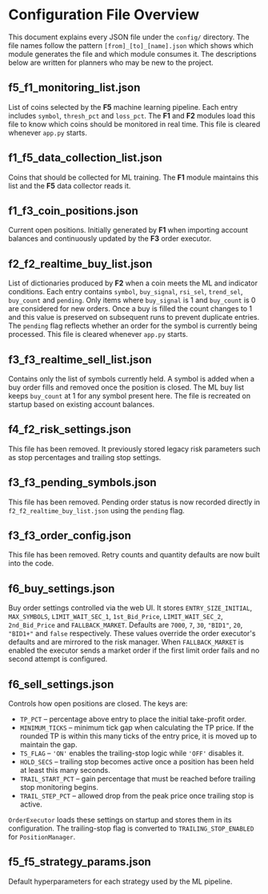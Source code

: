 # Configuration File Overview

This document explains every JSON file under the `config/` directory. The file names follow the pattern
`[from]_[to]_[name].json` which shows which module generates the file and which module consumes it.
The descriptions below are written for planners who may be new to the project.


## f5_f1_monitoring_list.json
List of coins selected by the **F5** machine learning pipeline. Each entry includes
`symbol`, `thresh_pct` and `loss_pct`. The **F1** and **F2** modules
load this file to know which coins should be monitored in real time. This file
is cleared whenever `app.py` starts.

## f1_f5_data_collection_list.json
Coins that should be collected for ML training. The **F1** module maintains this list and the
**F5** data collector reads it.


## f1_f3_coin_positions.json
Current open positions. Initially generated by **F1** when importing account balances
and continuously updated by the **F3** order executor.

## f2_f2_realtime_buy_list.json
List of dictionaries produced by **F2** when a coin meets the ML and indicator
conditions. Each entry contains `symbol`, `buy_signal`, `rsi_sel`, `trend_sel`,
`buy_count` and `pending`. Only items where `buy_signal` is 1 and
`buy_count` is 0 are considered for new orders. Once a buy is filled the count
changes to 1 and this value is preserved on subsequent runs to prevent
duplicate entries. The `pending` flag reflects whether an order for the symbol
is currently being processed. This file is cleared whenever `app.py` starts.

## f3_f3_realtime_sell_list.json
Contains only the list of symbols currently held. A symbol is added when a buy
order fills and removed once the position is closed. The ML buy list keeps
`buy_count` at 1 for any symbol present here. The file is recreated on startup
based on existing account balances.

## f4_f2_risk_settings.json
This file has been removed. It previously stored legacy risk parameters such as stop percentages and trailing stop settings.

## f3_f3_pending_symbols.json
This file has been removed. Pending order status is now recorded directly in `f2_f2_realtime_buy_list.json` using the `pending` flag.

## f3_f3_order_config.json
This file has been removed. Retry counts and quantity defaults are now built into the code.

## f6_buy_settings.json
Buy order settings controlled via the web UI. It stores `ENTRY_SIZE_INITIAL`,
`MAX_SYMBOLS`, `LIMIT_WAIT_SEC_1`, `1st_Bid_Price`, `LIMIT_WAIT_SEC_2`,
`2nd_Bid_Price` and `FALLBACK_MARKET`. Defaults are `7000`, `7`, `30`,
`"BID1"`, `20`, `"BID1+"` and `false` respectively. These values override the
order executor's defaults and are mirrored to the risk manager. When
`FALLBACK_MARKET` is enabled the executor sends a market order if the first
limit order fails and no second attempt is configured.

## f6_sell_settings.json
Controls how open positions are closed. The keys are:

* `TP_PCT` – percentage above entry to place the initial take-profit order.
* `MINIMUM_TICKS` – minimum tick gap when calculating the TP price. If the
  rounded TP is within this many ticks of the entry price, it is moved up to
  maintain the gap.
* `TS_FLAG` – `'ON'` enables the trailing-stop logic while `'OFF'` disables it.
* `HOLD_SECS` – trailing stop becomes active once a position has been held at
  least this many seconds.
* `TRAIL_START_PCT` – gain percentage that must be reached before trailing stop
  monitoring begins.
* `TRAIL_STEP_PCT` – allowed drop from the peak price once trailing stop is
  active.

`OrderExecutor` loads these settings on startup and stores them in its
configuration. The trailing-stop flag is converted to `TRAILING_STOP_ENABLED`
for `PositionManager`.
## f5_f5_strategy_params.json
Default hyperparameters for each strategy used by the ML pipeline.


